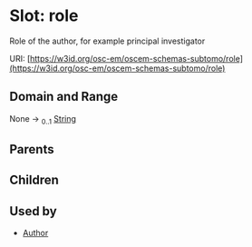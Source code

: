 
# Slot: role

Role of the author, for example principal investigator

URI: [https://w3id.org/osc-em/oscem-schemas-subtomo/role](https://w3id.org/osc-em/oscem-schemas-subtomo/role)


## Domain and Range

None &#8594;  <sub>0..1</sub> [String](types/String.md)

## Parents


## Children


## Used by

 * [Author](Author.md)
